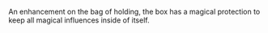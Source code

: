 An enhancement on the bag of holding, the box has a magical protection to keep all magical influences inside of itself.
